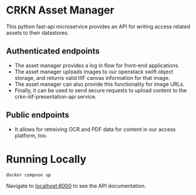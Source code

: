 # CRKN Asset Manager
This python fast-api microservice provides an API for writing access related assets to their datastores.

## Authenticated endpoints
- The asset manager provides a log in flow for front-end applications.
- The asset manager uploads images to our openstack swift object storage, and returns valid IIIF canvas information for that image.
- The asset manager can also provide this functionality for image URLs.
- Finally, it can be used to send secure requests to upload content to the crkn-iiif-presentation-api service.

## Public endpoints
- It allows for retreiving OCR and PDF data for content in our access platform, too.

# Running Locally
```
docker compose up
```
Navigate to [localhost:8000](http://0.0.0.0:8000/docs ) to see the API documentation.
